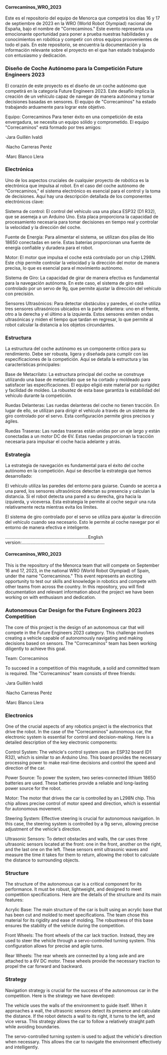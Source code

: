 #### Correcaminos_WRO_2023
Este es el repositorio del equipo de Menorca que competirá los días 16 y 17 de septiembre de 2023 en la WRO (World Robot Olympiad) nacional de España, bajo el nombre de "Correcaminos." Este evento representa una emocionante oportunidad para poner a prueba nuestras habilidades y conocimientos en robótica y competir con otros equipos proovenientes de todo el país. En este repositorio, se encuentra la documentación y la información relevante sobre el proyecto en el que han estado trabajando con entusiasmo y dedicación.

### Diseño de Coche Autónomo para la Competición Future Engineers 2023
El corazón de este proyecto es el diseño de un coche autónomo que competirá en la categoría Future Engineers 2023. Este desafío implica la creación de un vehículo capaz de navegar de manera autónoma y tomar decisiones basadas en sensores. El equipo de "Correcaminos" ha estado trabajando arduamente para lograr este objetivo.

Equipo: Correcaminos
Para tener éxito en una competición de esta envergadura, se necesita un equipo sólido y comprometido. El equipo "Correcaminos" está formado por tres amigos:

·Jara Guillén Ivaldi

·Nacho Carreras Peréz

·Marc Blanco Llera



### Electrónica
Uno de los aspectos cruciales de cualquier proyecto de robótica es la electrónica que impulsa al robot. En el caso del coche autónomo de "Correcaminos," el sistema electrónico es esencial para el control y la toma de decisiones. Aquí hay una descripción detallada de los componentes electrónicos clave:

Sistema de control: El control del vehículo usa una placa ESP32 (D1 R32), que se asemeja a un Arduino Uno. Esta placa proporciona la capacidad de procesamiento necesaria para tomar decisiones en tiempo real y controlar la velocidad y la dirección del coche.

Fuente de Energía: Para alimentar el sistema, se utilizan dos pilas de litio 18650 conectadas en serie. Estas baterías proporcionan una fuente de energía confiable y duradera para el robot.

Motor: El motor que impulsa el coche está controlado por un chip L298N. Este chip permite controlar la velocidad y la dirección del motor de manera precisa, lo que es esencial para el movimiento autónomo.

Sistema de Giro: La capacidad de girar de manera efectiva es fundamental para la navegación autónoma. En este caso, el sistema de giro está controlado por un servo de 9g, que permite ajustar la dirección del vehículo con precisión.

Sensores Ultrasónicos: Para detectar obstáculos y paredes, el coche utiliza tres sensores ultrasónicos ubicados en la parte delantera: uno en el frente, otro a la derecha y el último a la izquierda. Estos sensores emiten ondas ultrasónicas y miden el tiempo que tardan en regresar, lo que permite al robot calcular la distancia a los objetos circundantes.

### Estructura
La estructura del coche autónomo es un componente crítico para su rendimiento. Debe ser robusta, ligera y diseñada para cumplir con las especificaciones de la competición. Aquí se detalla la estructura y las características principales:

Base de Metacrilato: La estructura principal del coche se construye utilizando una base de metacrilato que se ha cortado y moldeado para satisfacer las especificaciones. El equipo eligió este material por su rigidez y facilidad de moldeo. La robustez de esta base garantiza la estabilidad del vehículo durante la competición.

Ruedas Delanteras: Las ruedas delanteras del coche no tienen tracción. En lugar de ello, se utilizan para dirigir el vehículo a través de un sistema de giro controlado por el servo. Esta configuración permite giros precisos y ágiles.

Ruedas Traseras: Las ruedas traseras están unidas por un eje largo y están conectadas a un motor DC de 6V. Estas ruedas proporcionan la tracción necesaria para impulsar el coche hacia adelante y atrás.

### Estrategia
La estrategia de navegación es fundamental para el éxito del coche autónomo en la competición. Aquí se describe la estrategia que hemos desarrollado:

El vehículo utiliza las paredes del entorno para guiarse. Cuando se acerca a una pared, los sensores ultrasónicos detectan su presencia y calculan la distancia. Si el robot detecta una pared a su derecha, gira hacia la izquierda, y viceversa. Esta estrategia le permite al coche seguir una ruta relativamente recta mientras evita los límites.

El sistema de giro controlado por el servo se utiliza para ajustar la dirección del vehículo cuando sea necesario. Esto le permite al coche navegar por el entorno de manera efectiva e inteligente.





..................................................................English version:..................................................................

#### Correcaminos_WRO_2023
This is the repository of the Menorca team that will compete on September 16 and 17, 2023, in the national WRO (World Robot Olympiad) of Spain, under the name "Correcaminos." This event represents an exciting opportunity to test our skills and knowledge in robotics and compete with other teams from across the country. In this repository, you will find documentation and relevant information about the project we have been working on with enthusiasm and dedication.

### Autonomous Car Design for the Future Engineers 2023 Competition
The core of this project is the design of an autonomous car that will compete in the Future Engineers 2023 category. This challenge involves creating a vehicle capable of autonomously navigating and making decisions based on sensors. The "Correcaminos" team has been working diligently to achieve this goal.

Team: Correcaminos

To succeed in a competition of this magnitude, a solid and committed team is required. The "Correcaminos" team consists of three friends:

·Jara Guillén Ivaldi

·Nacho Carreras Peréz

·Marc Blanco Llera

### Electronics
One of the crucial aspects of any robotics project is the electronics that drive the robot. In the case of the "Correcaminos" autonomous car, the electronic system is essential for control and decision-making. 
Here is a detailed description of the key electronic components:

Control System: The vehicle's control system uses an ESP32 board (D1 R32), which is similar to an Arduino Uno. This board provides the necessary processing power to make real-time decisions and control the speed and direction of the car.

Power Source: To power the system, two series-connected lithium 18650 batteries are used. These batteries provide a reliable and long-lasting power source for the robot.

Motor: The motor that drives the car is controlled by an L298N chip. This chip allows precise control of motor speed and direction, which is essential for autonomous movement.

Steering System: Effective steering is crucial for autonomous navigation. In this case, the steering system is controlled by a 9g servo, allowing precise adjustment of the vehicle's direction.

Ultrasonic Sensors: To detect obstacles and walls, the car uses three ultrasonic sensors located at the front: one in the front, another on the right, and the last one on the left. These sensors emit ultrasonic waves and measure the time it takes for them to return, allowing the robot to calculate the distance to surrounding objects.

### Structure
The structure of the autonomous car is a critical component for its performance. It must be robust, lightweight, and designed to meet competition specifications. Here are the details of the structure and its main features:

Acrylic Base: The main structure of the car is built using an acrylic base that has been cut and molded to meet specifications. The team chose this material for its rigidity and ease of molding. The robustness of this base ensures the stability of the vehicle during the competition.

Front Wheels: The front wheels of the car lack traction. Instead, they are used to steer the vehicle through a servo-controlled turning system. This configuration allows for precise and agile turns.

Rear Wheels: The rear wheels are connected by a long axle and are attached to a 6V DC motor. These wheels provide the necessary traction to propel the car forward and backward.

### Strategy
Navigation strategy is crucial for the success of the autonomous car in the competition. Here is the strategy we have developed:

The vehicle uses the walls of the environment to guide itself. When it approaches a wall, the ultrasonic sensors detect its presence and calculate the distance. If the robot detects a wall to its right, it turns to the left, and vice versa. This strategy allows the car to follow a relatively straight path while avoiding boundaries.

The servo-controlled turning system is used to adjust the vehicle's direction when necessary. This allows the car to navigate the environment effectively and intelligently.




